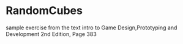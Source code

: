 # RandomCubes
sample exercise from the text intro to Game Design,Prototyping and Development 2nd Edition, Page 383
